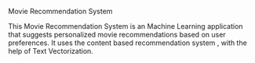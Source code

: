 Movie Recommendation System

This Movie Recommendation System is an Machine Learning application that suggests personalized movie recommendations based on user preferences. 
It uses the content based recommendation system , with the help of Text Vectorization.
